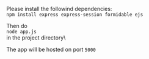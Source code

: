 Please install the followind dependencies:\
```npm install express express-session formidable ejs```

Then do\
```node app.js```\
in the project directory\

The app will be hosted on port ```5000```
